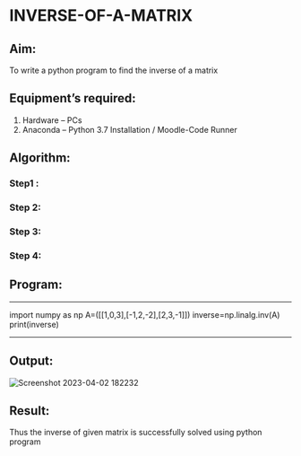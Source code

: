 # INVERSE-OF-A-MATRIX
## Aim:
To write a python program to find the inverse of a matrix
## Equipment’s required:
1. 	Hardware – PCs
2. 	Anaconda – Python 3.7 Installation / Moodle-Code Runner
## Algorithm:
### Step1 : 
### Step 2: 
### Step 3: 
### Step 4: 

## Program:
***
import numpy as np
A=([[1,0,3],[-1,2,-2],[2,3,-1]])
inverse=np.linalg.inv(A)
print(inverse)
***
## Output:

![Screenshot 2023-04-02 182232](https://user-images.githubusercontent.com/118362288/229354034-69304328-f405-4cbf-a7a9-8f68d2ad4b24.png)

## Result:
Thus the inverse of given matrix is successfully solved using python program


